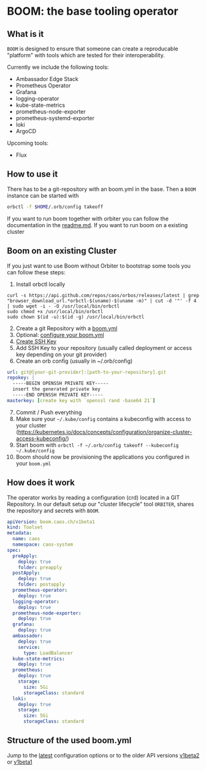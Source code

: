 # BOOM: the base tooling operator

## What is it

`BOOM` is designed to ensure that someone can create a reproducable "platform" with tools which are tested for their interoperability.

Currently we include the following tools:

- Ambassador Edge Stack
- Prometheus Operator
- Grafana
- logging-operator
- kube-state-metrics
- prometheus-node-exporter
- prometheus-systemd-exporter
- loki
- ArgoCD

Upcoming tools:

- Flux

## How to use it

There has to be a git-repository with an boom.yml in the base. Then a `BOOM` instance can be started with

```bash
orbctl -f $HOME/.orb/config takeoff
```

If you want to run boom together with orbiter you can follow the documentation in the [readme.md](../../readme.md). If you want to run boom on a existing cluster

## Boom on an existing Cluster

If you just want to use Boom without Orbiter to bootstrap some tools you can follow these steps:

1. Install orbctl locally

```
curl -s https://api.github.com/repos/caos/orbos/releases/latest | grep "browser_download_url.*orbctl-$(uname)-$(uname -m)" | cut -d '"' -f 4 | sudo wget -i - -O /usr/local/bin/orbctl
sudo chmod +x /usr/local/bin/orbctl
sudo chown $(id -u):$(id -g) /usr/local/bin/orbctl
```

2. Create a git Repository with a [boom.yml](../../examples/boom/boom.yml)
3. Optional: [configure your boom.yml](yml/v1beta2/Toolset.md)
4. [Create SSH Key](https://docs.github.com/en/github/authenticating-to-github/generating-a-new-ssh-key-and-adding-it-to-the-ssh-agent#generating-a-new-ssh-key)
5. Add SSH Key to your repository (usually called deployment or access key depending on your git provider)
6. Create an orb config (usually in ~/.orb/config)

```yaml
url: git@[your-git-provider]:[path-to-your-repository].git
repokey: |
  -----BEGIN OPENSSH PRIVATE KEY-----
  insert the generated private key
  -----END OPENSSH PRIVATE KEY-----
masterkey: [create key with `openssl rand -base64 21`]
```

7. Commit / Push everything
8. Make sure your `~/.kube/config` contains a kubeconfig with access to your cluster (https://kubernetes.io/docs/concepts/configuration/organize-cluster-access-kubeconfig/)
9. Start boom with `orbctl -f ~/.orb/config takeoff --kubeconfig ~/.kube/config`
10. Boom should now be provisioning the applications you configured in your `boom.yml`

## How does it work

The operator works by reading a configuration (crd) located in a GIT Repository.
In our default setup our "cluster lifecycle" tool `ORBITER`, shares the repository and secrets with `BOOM`.

```yaml
apiVersion: boom.caos.ch/v1beta1
kind: Toolset
metadata:
  name: caos
  namespace: caos-system
spec:
  preApply:
    deploy: true
    folder: preapply
  postApply:
    deploy: true
    folder: postapply
  prometheus-operator:
    deploy: true
  logging-operator:
    deploy: true
  prometheus-node-exporter:
    deploy: true
  grafana:
    deploy: true
  ambassador:
    deploy: true
    service:
      type: LoadBalancer
  kube-state-metrics:
    deploy: true
  prometheus:
    deploy: true
    storage:
      size: 5Gi
      storageClass: standard
  loki:
    deploy: true
    storage:
      size: 5Gi
      storageClass: standard
```

## Structure of the used boom.yml

Jump to the [latest](yml/latest/Toolset.md) configuration options or to the older API versions [v1beta2](yml/v1beta2/Toolset.md) or [v1beta1](yml/v1beta1/Toolset.md)

